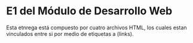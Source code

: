 # E1 del Módulo de Desarrollo Web

Esta etnrega está compuesto por cuatro archivos HTML, los cuales estan vinculados entre si por medio de etiquetas a (links).
